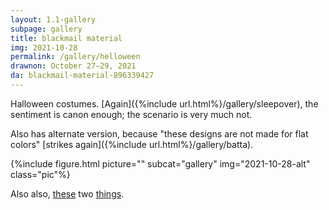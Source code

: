 ```yaml
---
layout: 1.1-gallery
subpage: gallery
title: blackmail material
img: 2021-10-28
permalink: /gallery/helloween
drawnon: October 27–29, 2021
da: blackmail-material-896339427
---
```

Halloween costumes. [Again]({%include url.html%}/gallery/sleepover), the sentiment is canon enough; the scenario is very much not.

Also has alternate version, because "these designs are not made for flat colors" [strikes again]({%include url.html%}/gallery/batta).

{%include figure.html picture="" subcat="gallery" img="2021-10-28-alt" class="pic"%}

Also also, <a href="https://sta.sh/0l096ifhi2x" target="_blank">these</a> two <a href="https://sta.sh/0ea4kqks7x9" target="_blank">things</a>.